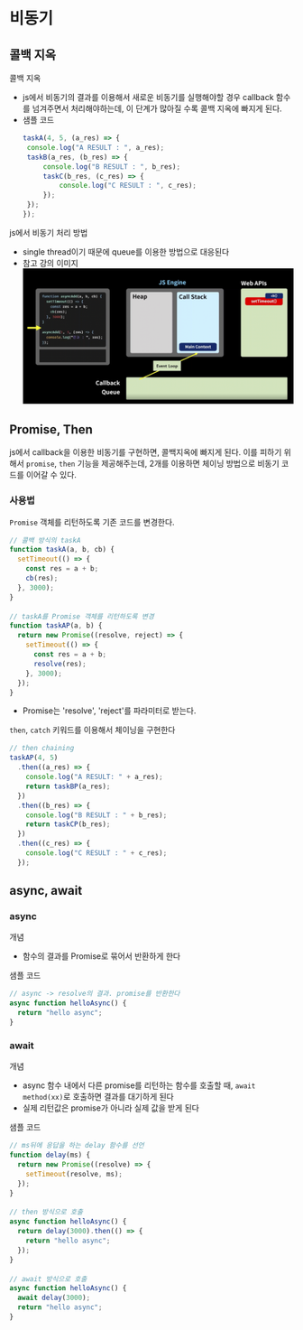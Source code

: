 # 비동기
## 콜백 지옥
콜백 지옥
- js에서 비동기의 결과를 이용해서 새로운 비동기를 실행해야할 경우 callback 함수를 넘겨주면서 처리해야하는데, 이 단계가 많아질 수록 콜백 지옥에 빠지게 된다.
- 샘플 코드
   ```js
   taskA(4, 5, (a_res) => {
    console.log("A RESULT : ", a_res);
    taskB(a_res, (b_res) => {
        console.log("B RESULT : ", b_res);
        taskC(b_res, (c_res) => {
            console.log("C RESULT : ", c_res);
        });
    });
   });
   ```

js에서 비동기 처리 방법
- single thread이기 때문에 queue를 이용한 방법으로 대응된다
- 참고 강의 이미지
   ![js-async](/JavaScript/image/js_async.png)

## Promise, Then
js에서 callback을 이용한 비동기를 구현하면, 콜백지옥에 빠지게 된다. 이를 피하기 위해서 `promise`, `then` 기능을 제공해주는데, 2개를 이용하면 체이닝 방법으로 비동기 코드를 이어갈 수 있다. 

### 사용법
`Promise` 객체를 리턴하도록 기존 코드를 변경한다.
```js
// 콜백 방식의 taskA
function taskA(a, b, cb) {
  setTimeout(() => {
    const res = a + b;
    cb(res);
  }, 3000);
}

// taskA를 Promise 객체를 리턴하도록 변경
function taskAP(a, b) {
  return new Promise((resolve, reject) => {
    setTimeout(() => {
      const res = a + b;
      resolve(res);
    }, 3000);
  });
}
```
- Promise는 'resolve', 'reject'를 파라미터로 받는다. 

`then`, `catch` 키워드를 이용해서 체이닝을 구현한다
```js
// then chaining
taskAP(4, 5)
  .then((a_res) => {
    console.log("A RESULT: " + a_res);
    return taskBP(a_res);
  })
  .then((b_res) => {
    console.log("B RESULT : " + b_res);
    return taskCP(b_res);
  })
  .then((c_res) => {
    console.log("C RESULT : " + c_res);
  });
```

## async, await
### async
개념
- 함수의 결과를 Promise로 묶어서 반환하게 한다

샘플 코드
```js
// async -> resolve의 결과. promise를 반환한다
async function helloAsync() {
  return "hello async";
}
```

### await
개념
- async 함수 내에서 다른 promise를 리턴하는 함수를 호출할 때, `await method(xx)`로 호출하면 결과를 대기하게 된다
- 실제 리턴값은 promise가 아니라 실제 값을 받게 된다

샘플 코드
```js
// ms뒤에 응답을 하는 delay 함수를 선언
function delay(ms) {
  return new Promise((resolve) => {
    setTimeout(resolve, ms);
  });
}

// then 방식으로 호출
async function helloAsync() {
  return delay(3000).then(() => {
    return "hello async";
  });
}

// await 방식으로 호출
async function helloAsync() {
  await delay(3000);
  return "hello async";
}
```
